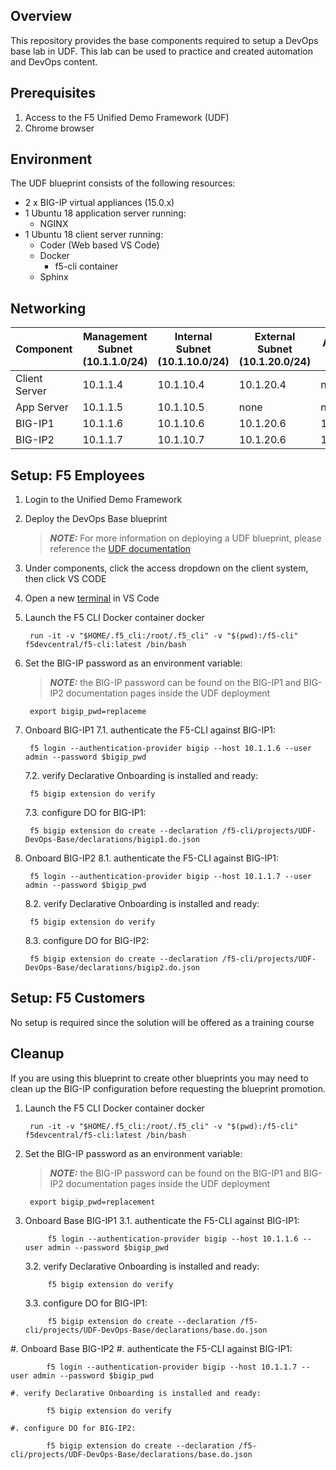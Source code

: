 ## Overview

This repository provides the base components required to setup a DevOps base lab in UDF.  This lab can be used to practice and created automation and DevOps content. 

## Prerequisites 

1. Access to the F5 Unified Demo Framework (UDF)
2. Chrome browser 

## Environment

The UDF blueprint consists of the following resources:

- 2 x BIG-IP virtual appliances (15.0.x)
- 1 Ubuntu 18 application server running: 
    - NGINX
- 1 Ubuntu 18 client server running: 
    - Coder (Web based VS Code) 
    - Docker 
        - f5-cli container
    - Sphinx

## Networking

| Component | Management Subnet (10.1.1.0/24) | Internal Subnet (10.1.10.0/24) | External Subnet (10.1.20.0/24) | Additional IPs | 
|-----------|---------------------------------|--------------------------------|--------------------------------|---------------|
| Client Server | 10.1.1.4 | 10.1.10.4 | 10.1.20.4 | none |
| App Server | 10.1.1.5 | 10.1.10.5 | none | none |
| BIG-IP1 | 10.1.1.6 | 10.1.10.6 | 10.1.20.6 | 10.1.20.20 |
| BIG-IP2 | 10.1.1.7 | 10.1.10.7 | 10.1.20.6 | 10.1.20.10 | 

## Setup: F5 Employees

1. Login to the Unified Demo Framework
2. Deploy the DevOps Base blueprint

    > **_NOTE:_** For more information on deploying a UDF blueprint, please reference the [UDF documentation](https://help.udf.f5.com/en/)
3. Under components, click the access dropdown on the client system, then click VS CODE
4. Open a new [terminal](https://code.visualstudio.com/docs/editor/integrated-terminal) in VS Code
5. Launch the F5 CLI Docker container docker 
    
        run -it -v "$HOME/.f5_cli:/root/.f5_cli" -v "$(pwd):/f5-cli" f5devcentral/f5-cli:latest /bin/bash

6. Set the BIG-IP password as an environment variable:

    > **_NOTE:_** the BIG-IP password can be found on the BIG-IP1 and BIG-IP2 documentation pages inside the UDF deployment
        
        export bigip_pwd=replaceme
7. Onboard BIG-IP1
    7.1. authenticate the F5-CLI against BIG-IP1:
        
        f5 login --authentication-provider bigip --host 10.1.1.6 --user admin --password $bigip_pwd

    7.2. verify Declarative Onboarding is installed and ready:
        
        f5 bigip extension do verify

    7.3. configure DO for BIG-IP1:
        
        f5 bigip extension do create --declaration /f5-cli/projects/UDF-DevOps-Base/declarations/bigip1.do.json

8. Onboard BIG-IP2
    8.1. authenticate the F5-CLI against BIG-IP1:
        
        f5 login --authentication-provider bigip --host 10.1.1.7 --user admin --password $bigip_pwd

    8.2. verify Declarative Onboarding is installed and ready:
        
        f5 bigip extension do verify
    8.3. configure DO for BIG-IP2:
        
        f5 bigip extension do create --declaration /f5-cli/projects/UDF-DevOps-Base/declarations/bigip2.do.json

Setup: F5 Customers
-------------------
No setup is required since the solution will be offered as a training course

Cleanup
-------
If you are using this blueprint to create other blueprints you may need to clean up the BIG-IP configuration before requesting the blueprint promotion.

1. Launch the F5 CLI Docker container docker 
    
        run -it -v "$HOME/.f5_cli:/root/.f5_cli" -v "$(pwd):/f5-cli" f5devcentral/f5-cli:latest /bin/bash

2. Set the BIG-IP password as an environment variable:

    > **_NOTE:_** the BIG-IP password can be found on the BIG-IP1 and BIG-IP2 documentation pages inside the UDF deployment
    
        export bigip_pwd=replacement

3. Onboard Base BIG-IP1
    3.1. authenticate the F5-CLI against BIG-IP1:
        
            f5 login --authentication-provider bigip --host 10.1.1.6 --user admin --password $bigip_pwd

    3.2. verify Declarative Onboarding is installed and ready:
        
            f5 bigip extension do verify

    3.3. configure DO for BIG-IP1:
            
            f5 bigip extension do create --declaration /f5-cli/projects/UDF-DevOps-Base/declarations/base.do.json

#. Onboard Base BIG-IP2
    #. authenticate the F5-CLI against BIG-IP1:
        
            f5 login --authentication-provider bigip --host 10.1.1.7 --user admin --password $bigip_pwd

    #. verify Declarative Onboarding is installed and ready:
        
            f5 bigip extension do verify
            
    #. configure DO for BIG-IP2:

            f5 bigip extension do create --declaration /f5-cli/projects/UDF-DevOps-Base/declarations/base.do.json
